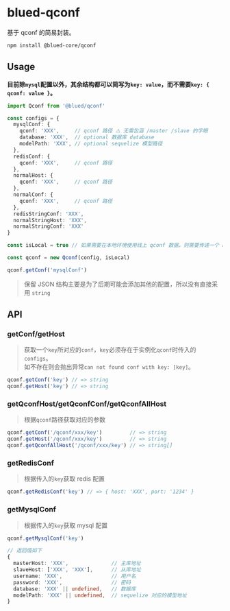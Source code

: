 # blued-qconf

基于 qconf 的简易封装。

```bash
npm install @blued-core/qconf
```

## Usage

__目前除`mysql`配置以外，其余结构都可以简写为`key: value`，而不需要`key: { qconf: value }`。__  

```typescript
import Qconf from '@blued/qconf'

const configs = {
  mysqlConf: {
    qconf: 'XXX',     // qconf 路径 ⚠️ 无需包涵 /master /slave 的字眼
    database: 'XXX',  // optional 数据库 database
    modelPath: 'XXX', // optional sequelize 模型路径
  },
  redisConf: {
    qconf: 'XXX',     // qconf 路径
  },
  normalHost: {
    qconf: 'XXX',     // qconf 路径
  },
  normalConf: {
    qconf: 'XXX',     // qconf 路径
  },
  redisStringConf: 'XXX',
  normalStringHost: 'XXX',
  normalStringConf: 'XXX'
}

const isLocal = true // 如果需要在本地环境使用线上 qconf 数据，则需要传递一个 boolean 的真值，其他环境下均可忽略该参数

const qconf = new Qconf(config, isLocal)

qconf.getConf('mysqlConf')
```

> 保留 JSON 结构主要是为了后期可能会添加其他的配置，所以没有直接采用 `string`  

## API

### getConf/getHost

> 获取一个`key`所对应的`conf`，`key`必须存在于实例化`qconf`时传入的`configs`。  
> 如不存在则会抛出异常`can not found conf with key: [key]`。 

```typescript
qconf.getConf('key') // => string
qconf.getHost('key') // => string
```

### getQconfHost/getQconfConf/getQconfAllHost

> 根据`qconf`路径获取对应的参数  

```typescript
qconf.getConf('/qconf/xxx/key')         // => string
qconf.getHost('/qconf/xxx/key')         // => string
qconf.getQconfAllHost('/qconf/xxx/key') // => string[]
```

### getRedisConf

> 根据传入的`key`获取 redis 配置

```typescript
qconf.getRedisConf('key') // => { host: 'XXX', port: '1234' }
```

### getMysqlConf

> 根据传入的`key`获取 mysql 配置

```typescript
qconf.getMysqlConf('key')

// 返回值如下
{
  masterHost: 'XXX',              // 主库地址
  slaveHost: ['XXX', 'XXX'],      // 从库地址
  username: 'XXX',                // 用户名
  password: 'XXX',                // 密码
  database: 'XXX' || undefined,   // 数据库
  modelPath: 'XXX' || undefined,  // sequelize 对应的模型地址
}
```